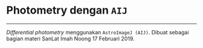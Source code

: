 # Photometry dengan `AIJ`
---

_Differential photometry_ menggunakan `AstroImageJ (AIJ)`. Dibuat sebagai bagian materi SanLat Imah Noong 17 Februari 2019.
